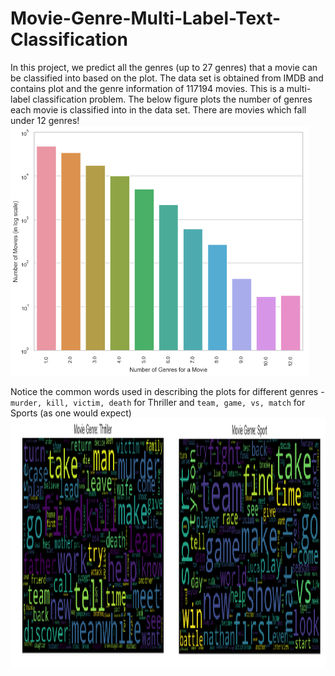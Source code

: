 # Movie-Genre-Multi-Label-Text-Classification

In this project, we predict all the genres (up to 27 genres) that a movie can be classified into based on the plot. The data set is obtained from IMDB and contains plot and the genre information of 117194 movies. This is a multi-label classification problem. The below figure plots the number of genres each movie is classified into in the data set. There are movies which fall under 12 genres!
<img height=400 src="./Images/results/genres_per_movie.png"/>


Notice the common words used in describing the plots for different genres - `murder, kill, victim, death` for Thriller and `team, game, vs, match` for Sports (as one would expect) 
<img height=400 src="./Images/results/wordcloud_Thriller_Sports.png"/>

